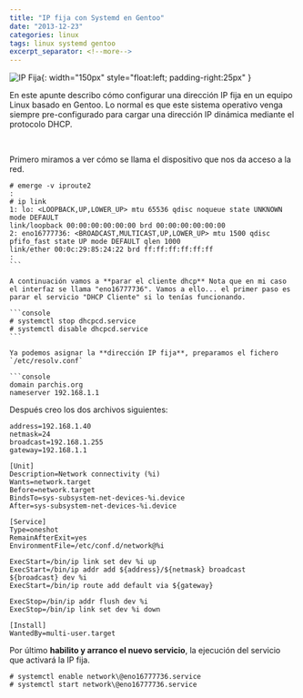 ```yaml
---
title: "IP fija con Systemd en Gentoo"
date: "2013-12-23"
categories: linux
tags: linux systemd gentoo
excerpt_separator: <!--more-->
---
```



![IP Fija](/assets/img/original/IP.jpg){: width="150px" style="float:left; padding-right:25px" } 

En este apunte describo cómo configurar una dirección IP fija en un equipo Linux basado en Gentoo. Lo normal es que este sistema operativo venga siempre pre-configurado para cargar una dirección IP dinámica mediante el protocolo DHCP. 

<br clear="left"/>
<!--more-->

Primero miramos a ver cómo se llama el dispositivo que nos da acceso a la red.

```console
# emerge -v iproute2
:
# ip link
1: lo: <LOOPBACK,UP,LOWER_UP> mtu 65536 qdisc noqueue state UNKNOWN mode DEFAULT
link/loopback 00:00:00:00:00:00 brd 00:00:00:00:00:00
2: eno16777736: <BROADCAST,MULTICAST,UP,LOWER_UP> mtu 1500 qdisc pfifo_fast state UP mode DEFAULT qlen 1000
link/ether 00:0c:29:85:24:22 brd ff:ff:ff:ff:ff:ff
:
``` 

A continuación vamos a **parar el cliente dhcp** Nota que en mi caso el interfaz se llama "eno16777736". Vamos a ello... el primer paso es parar el servicio "DHCP Cliente" si lo tenías funcionando.

```console 
# systemctl stop dhcpcd.service
# systemctl disable dhcpcd.service
``` 

Ya podemos asignar la **dirección IP fija**, preparamos el fichero `/etc/resolv.conf`

```console
domain parchis.org
nameserver 192.168.1.1
```

Después creo los dos archivos siguientes:

```console
address=192.168.1.40
netmask=24
broadcast=192.168.1.255
gateway=192.168.1.1
```

```
[Unit]
Description=Network connectivity (%i)
Wants=network.target
Before=network.target
BindsTo=sys-subsystem-net-devices-%i.device
After=sys-subsystem-net-devices-%i.device

[Service]
Type=oneshot
RemainAfterExit=yes
EnvironmentFile=/etc/conf.d/network@%i

ExecStart=/bin/ip link set dev %i up
ExecStart=/bin/ip addr add ${address}/${netmask} broadcast ${broadcast} dev %i
ExecStart=/bin/ip route add default via ${gateway}

ExecStop=/bin/ip addr flush dev %i
ExecStop=/bin/ip link set dev %i down

[Install]
WantedBy=multi-user.target
```

Por último **habilito y arranco el nuevo servicio**, la ejecución del servicio que activará la IP fija.

```console 
# systemctl enable network\@eno16777736.service
# systemctl start network\@eno16777736.service
```
